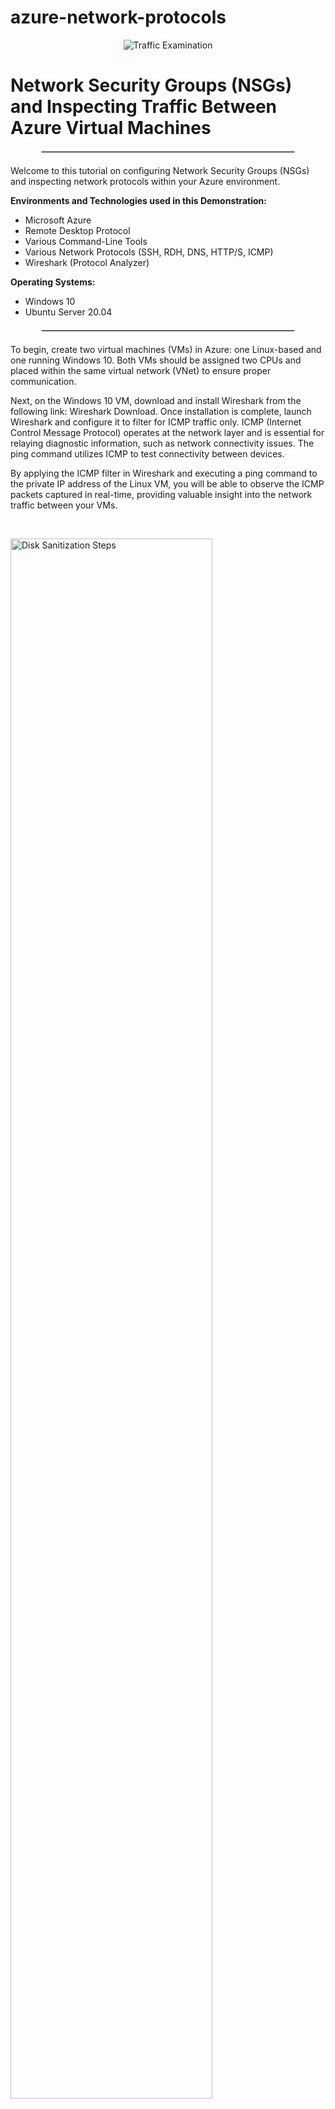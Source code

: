# azure-network-protocols
<p align="center">
  <img src="https://i.imgur.com/Ua7udoS.png" alt="Traffic Examination"/>
  </p>
  <h1>Network Security Groups (NSGs) and Inspecting Traffic Between Azure Virtual Machines</h1>

  <hr style="border: 1px solid #ccc; width: 80%; margin: 20px auto;">
  <p>
    Welcome to this tutorial on configuring Network Security Groups (NSGs) and inspecting network protocols within your Azure environment.</p>

  <p><b>Environments and Technologies used in this Demonstration:</b> <br>
    <ul> 
      <li>Microsoft Azure </li>
      <li> Remote Desktop Protocol</li>
      <li> Various Command-Line Tools</li>
      <li>Various Network Protocols (SSH, RDH, DNS, HTTP/S, ICMP) </li>
      <li>Wireshark (Protocol Analyzer) </li>
    </ul>
        </p>
        <p><b>Operating Systems:</b> <br>
        <ul> 
      <li> Windows 10</li>
      <li> Ubuntu Server 20.04</li>
      </ul>
          </p> 
      <hr style="border: 1px solid #ccc; width: 80%; margin: 20px auto;">
      <p>To begin, create two virtual machines (VMs) in Azure: one Linux-based and one running Windows 10. Both VMs should be assigned two CPUs and placed within the same virtual network (VNet) to ensure proper communication.
      </p>
      <p>
      Next, on the Windows 10 VM, download and install Wireshark from the following link: Wireshark Download. Once installation is complete, launch Wireshark and configure it to filter for ICMP traffic only. ICMP (Internet Control Message Protocol) operates at the network layer and is essential for relaying diagnostic information, such as network connectivity issues. The ping command utilizes ICMP to test connectivity between devices.
    </p>
    <p>
      By applying the ICMP filter in Wireshark and executing a ping command to the private IP address of the Linux VM, you will be able to observe the ICMP packets captured in real-time, providing valuable insight into the network traffic between your VMs.    
      </p>
  
  


  <br />
  <p>
  <img src="https://i.imgur.com/IIUShxp.png" height="80%" width="80%" alt="Disk Sanitization Steps"/>
  </p>
  <p>
    We can analyze each individual packet to review the specific data transmitted with each ping. The image below illustrates this process in detail.
  
  </p>
  <br />
  <p>
  <img src="https://i.imgur.com/GLxSIG3.png" height="80%" width="80%" alt="Disk Sanitization Steps"/>
  </p>
  <p>
    In the next phase of the lab, we will initiate a continuous ping to the Linux machine using the ping -t command. This command will maintain an ongoing ping request until manually stopped. While the Windows machine is pinging the Linux machine, we will proceed to the Linux VM and configure the firewall to block inbound ICMP traffic.</p>
<p>
    Upon implementing this firewall rule, the Windows machine will stop receiving echo replies from the Linux machine. To block ICMP traffic, we will create a new Network Security Group (NSG) on the Linux VM and configure it to deny ICMP traffic. Alternatively, ICMP traffic can be allowed again by adjusting the NSG settings on the Linux VM through the Azure portal.  
  </p>
  
  <p>
  <img src="https://i.imgur.com/5vXO75R.png" height="80%" width="80%" alt="Disk Sanitization Steps"/>
  </p>
  <p>
  <img src="https://i.imgur.com/Asl80tN.png" height="80%" width="80%" alt="Disk Sanitization Steps"/>
  </p>
  <h1 style="text-align: center; font-weight: bold; font-size: 16pt;">SSH and Wireshark</h1> </p>
  <hr style="border: 1px solid #ccc; width: 80%; margin: 20px auto;">
  <p>
    Next, we will utilize the Windows machine to establish an SSH connection to the Linux machine. SSH (Secure Shell) operates solely via the command-line interface (CLI) and does not utilize a graphical user interface (GUI), providing secure remote access to the machine.
</p>
<p><b> What is SSH (Secure Shell)</b> <br>
  SSH (Secure Shell- Port 22) is a cryptographic network protocol that provides secure remote access to a computer's command-line interface over an unsecured network. It ensures data confidentiality and integrity by encrypting the communication between the client and server, making it a widely used method for managing remote systems.
</p>
<p><b> What is Wireshark</b> <br>
  Wireshark is a powerful, open-source network protocol analyzer that captures and inspects data packets traveling through a network. It allows users to view detailed information about network traffic, helping with troubleshooting, security analysis, and protocol development.
</p>
<p>
    We will configure Wireshark to filter and capture only SSH packets. Upon executing the SSH connection with the command ssh labuser@10.0.0.5, Wireshark will immediately begin capturing the SSH traffic, allowing us to monitor the encrypted data exchange between the two machines.  
  </p>
  <p>
  <img src="https://i.imgur.com/zteR41r.png" height="80%" width="80%" alt="Disk Sanitization Steps"/>
  </p>
  <p>
    Next, we will configure Wireshark to filter for DHCP traffic. The Dynamic Host Configuration Protocol (DHCP) operates on ports 67 and 68 and is responsible for dynamically assigning IP addresses to devices on a network.
</p>
<p>
    To observe this process, we will request a new IP address by executing the command ipconfig /renew on the Windows machine. Upon issuing the command, Wireshark will capture and display the DHCP traffic, allowing us to analyze the communication between the client and the DHCP server during the IP address allocation process.  
  </p>
  <p>
  <img src="https://i.imgur.com/vU8fpQf.png" height="80%" width="80%" alt="Disk Sanitization Steps"/>
  </p>
  <p>
    Now, we will configure Wireshark to filter for DNS traffic. DNS (Domain Name System) is responsible for resolving domain names into IP addresses.
</p>
<p>
    To generate DNS traffic, we will initiate a lookup by entering the command nslookup www.google.com. This command queries the DNS server to resolve the domain name "www.google.com" into its corresponding IP address. Wireshark will capture the DNS packets exchanged during this resolution process, allowing us to analyze the details of the request and response.  
  </p>
  <p>
  <img src="https://i.imgur.com/VMcwmsO.png" height="80%" width="80%" alt="Disk Sanitization Steps"/>
  </p>
  <p>
    Finally, we will configure Wireshark to filter for RDP (Remote Desktop Protocol) traffic. By applying the filter tcp port 3389, we will capture traffic on the default RDP port.
</p>
<p>
    Once this filter is applied, you will notice continuous traffic being generated as the Remote Desktop Protocol is actively used to establish and maintain a connection to the Virtual Machine. This behavior occurs because RDP operates on port 3389 and continuously exchanges data during an active remote desktop session.  
  </p>
  <p>
  <img src="https://i.imgur.com/VxXGv6X.png" height="80%" width="80%" alt="Disk Sanitization Steps"/>
  </p>
